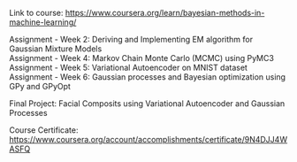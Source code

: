 Link to course: https://www.coursera.org/learn/bayesian-methods-in-machine-learning/

Assignment - Week 2: Deriving and Implementing EM algorithm for Gaussian Mixture Models  
Assignment - Week 4: Markov Chain Monte Carlo (MCMC) using PyMC3  
Assignment - Week 5: Variational Autoencoder on MNIST dataset    
Assignment - Week 6: Gaussian processes and Bayesian optimization using GPy and GPyOpt  

Final Project: Facial Composits using Variational Autoencoder and Gaussian Processes   
  
Course Certificate: https://www.coursera.org/account/accomplishments/certificate/9N4DJJ4WASFQ  
